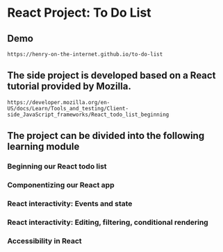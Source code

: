 # React Project: To Do List 

## Demo 
`https://henry-on-the-internet.github.io/to-do-list`

## The side project is developed based on a React tutorial provided by Mozilla.
`https://developer.mozilla.org/en-US/docs/Learn/Tools_and_testing/Client-side_JavaScript_frameworks/React_todo_list_beginning`

## The project can be divided into the following learning module
### Beginning our React todo list
### Componentizing our React app
### React interactivity: Events and state
### React interactivity: Editing, filtering, conditional rendering
### Accessibility in React
